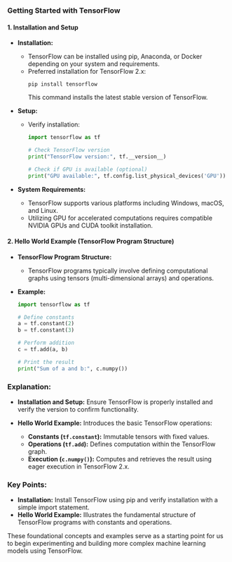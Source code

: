 ### Getting Started with TensorFlow

#### 1. Installation and Setup

- **Installation:**
  - TensorFlow can be installed using pip, Anaconda, or Docker depending on your system and requirements.
  - Preferred installation for TensorFlow 2.x:
    ```
    pip install tensorflow
    ```
    This command installs the latest stable version of TensorFlow.

- **Setup:**
  - Verify installation:
    ```python
    import tensorflow as tf
    
    # Check TensorFlow version
    print("TensorFlow version:", tf.__version__)
    
    # Check if GPU is available (optional)
    print("GPU available:", tf.config.list_physical_devices('GPU'))
    ```

- **System Requirements:**
  - TensorFlow supports various platforms including Windows, macOS, and Linux.
  - Utilizing GPU for accelerated computations requires compatible NVIDIA GPUs and CUDA toolkit installation.

#### 2. Hello World Example (TensorFlow Program Structure)

- **TensorFlow Program Structure:**
  - TensorFlow programs typically involve defining computational graphs using tensors (multi-dimensional arrays) and operations.

- **Example:**
  ```python
  import tensorflow as tf
  
  # Define constants
  a = tf.constant(2)
  b = tf.constant(3)
  
  # Perform addition
  c = tf.add(a, b)
  
  # Print the result
  print("Sum of a and b:", c.numpy())
  ```
  
### Explanation:

- **Installation and Setup:** Ensure TensorFlow is properly installed and verify the version to confirm functionality.
  
- **Hello World Example:** Introduces the basic TensorFlow operations:
  - **Constants (`tf.constant`):** Immutable tensors with fixed values.
  - **Operations (`tf.add`):** Defines computation within the TensorFlow graph.
  - **Execution (`c.numpy()`):** Computes and retrieves the result using eager execution in TensorFlow 2.x.

### Key Points:
- **Installation:** Install TensorFlow using pip and verify installation with a simple import statement.
- **Hello World Example:** Illustrates the fundamental structure of TensorFlow programs with constants and operations.

These foundational concepts and examples serve as a starting point for us to begin experimenting and building more complex machine learning models using TensorFlow.